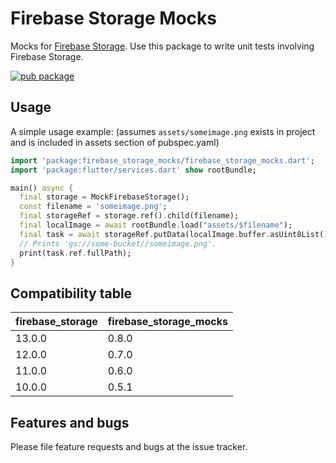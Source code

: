 # Firebase Storage Mocks

Mocks for [Firebase Storage](https://pub.dev/packages/firebase_storage). Use this package to write unit tests involving Firebase Storage.

[![pub package](https://img.shields.io/pub/v/firebase_storage_mocks.svg)](https://pub.dartlang.org/packages/firebase_storage_mocks)

## Usage

A simple usage example: (assumes `assets/someimage.png` exists in project and is included in assets section of pubspec.yaml)
```dart
import 'package:firebase_storage_mocks/firebase_storage_mocks.dart';
import 'package:flutter/services.dart' show rootBundle;

main() async {
  final storage = MockFirebaseStorage();
  const filename = 'someimage.png';
  final storageRef = storage.ref().child(filename);
  final localImage = await rootBundle.load("assets/$filename");
  final task = await storageRef.putData(localImage.buffer.asUint8List());
  // Prints 'gs://some-bucket//someimage.png'.
  print(task.ref.fullPath);
}
```

## Compatibility table

| firebase_storage | firebase_storage_mocks |
|------------------|------------------------|
| 13.0.0           | 0.8.0                  |
| 12.0.0           | 0.7.0                  |
| 11.0.0           | 0.6.0                  |
| 10.0.0           | 0.5.1                  |

## Features and bugs

Please file feature requests and bugs at the issue tracker.
